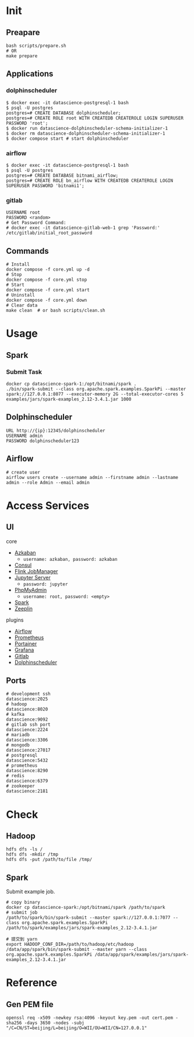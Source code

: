 # Init
## Preapare
```shell
bash scripts/prepare.sh
# OR
make prepare
```
## Applications
### dolphinscheduler
```shell
$ docker exec -it datascience-postgresql-1 bash
$ psql -U postgres
postgres=# CREATE DATABASE dolphinscheduler;
postgres=# CREATE ROLE root WITH CREATEDB CREATEROLE LOGIN SUPERUSER PASSWORD 'root';
$ docker run datascience-dolphinscheduler-schema-initializer-1
$ docker rm datascience-dolphinscheduler-schema-initializer-1
$ docker compose start # start dolphinscheduler
```
### airflow
```shell
$ docker exec -it datascience-postgresql-1 bash
$ psql -U postgres
postgres=# CREATE DATABASE bitnami_airflow;
postgres=# CREATE ROLE bn_airflow WITH CREATEDB CREATEROLE LOGIN SUPERUSER PASSWORD 'bitnami1';
```

### gitlab
```shell
USERNAME root
PASSWORD <random>
# Get Password Command: 
# docker exec -it datascience-gitlab-web-1 grep 'Password:' /etc/gitlab/initial_root_password
```
## Commands
```shell
# Install
docker compose -f core.yml up -d
# Stop
docker compose -f core.yml stop
# Start
docker compose -f core.yml start
# Uninstall
docker compose -f core.yml down
# Clear data
make clean  # or bash scripts/clean.sh
```

# Usage
## Spark
### Submit Task
```shell
docker cp datascience-spark-1:/opt/bitnami/spark .
./bin/spark-submit --class org.apache.spark.examples.SparkPi --master spark://127.0.0.1:8077 --executor-memory 2G --total-executor-cores 5 examples/jars/spark-examples_2.12-3.4.1.jar 1000
```

## Dolphinscheduler
```
URL http://{ip}:12345/dolphinscheduler
USERNAME admin
PASSWORD dolphinscheduler123
```

## Airflow
```shell
# create user
airflow users create --username admin --firstname admin --lastname admin --role Admin --email admin 
```

# Access Services
## UI
core
- [Azkaban](http://datascience:8261)
    - `username: azkaban, password: azkaban`
- [Consul](http://datascience:8500)
- [Flink JobManager](http://datascience:8220)
- [Jupyter Server](http://datascience:8285)
    - `password: jupyter`
- [PhpMyAdmin](http://datascience:8283)
    - `username: root, password: <empty>`
- [Spark](http://datascience:8286)
- [Zeeplin](http://datascience:8280)

plugins
- [Airflow](http://datascience:8208)
- [Prometheus](http://datascience:8290)
- [Portainer](http://datascience:8263)
- [Grafana](http://datascience:3000)
- [Gitlab](http://datascience:8929)
- [Dolphinscheduler](http://datascience:12345/dolphinscheduler/ui)

## Ports
```shell
# development ssh
datascience:2025
# hadoop
datascience:8020
# kafka
datascience:9092
# gitlab ssh port
datascience:2224
# mariadb
datascience:3306
# mongodb
datascience:27017
# postgresql
datascience:5432
# prometheus
datascience:8290
# redis
datascience:6379
# zookeeper
datascience:2181
```

# Check
## Hadoop
```shell
hdfs dfs -ls /
hdfs dfs -mkdir /tmp
hdfs dfs -put /path/to/file /tmp/
```

## Spark
Submit example job.
```shell
# copy binary
docker cp datascience-spark:/opt/bitnami/spark /path/to/spark
# submit job
/path/to/spark/bin/spark-submit --master spark://127.0.0.1:7077 --class org.apache.spark.examples.SparkPi /path/to/spark/examples/jars/spark-examples_2.12-3.4.1.jar

# 提交到 yarn
export HADOOP_CONF_DIR=/path/to/hadoop/etc/hadoop
/data/app/spark/bin/spark-submit --master yarn --class org.apache.spark.examples.SparkPi /data/app/spark/examples/jars/spark-examples_2.12-3.4.1.jar
```

# Reference
## Gen PEM file
```shell
openssl req -x509 -newkey rsa:4096 -keyout key.pem -out cert.pem -sha256 -days 3650 -nodes -subj "/C=CN/ST=beijing/L=beijing/O=WII/OU=WII/CN=127.0.0.1"
```